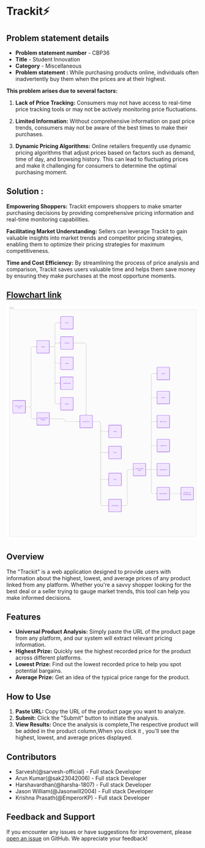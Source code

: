 # Trackit⚡


## Problem statement details 
- **Problem statement number** - CBP36
- **Title** - Student Innovation
- **Category** - Miscellaneous
- **Problem statement :** While purchasing products online, individuals often inadvertently buy them when the prices are at their highest.

**This problem arises due to several factors:**

1. **Lack of Price Tracking:** Consumers may not have access to real-time price tracking tools or may not be actively monitoring price fluctuations.

2. **Limited Information:** Without comprehensive information on past price trends, consumers may not be aware of the best times to make their purchases.

3. **Dynamic Pricing Algorithms:** Online retailers frequently use dynamic pricing algorithms that adjust prices based on factors such as demand, time of day, and browsing history. This can lead to fluctuating prices and make it challenging for consumers to determine the optimal purchasing moment.

## **Solution :** 
**Empowering Shoppers:** Trackit empowers shoppers to make smarter purchasing decisions by providing comprehensive pricing information and real-time monitoring capabilities.

**Facilitating Market Understanding:** Sellers can leverage Trackit to gain valuable insights into market trends and competitor pricing strategies, enabling them to optimize their pricing strategies for maximum competitiveness.

**Time and Cost Efficiency:** By streamlining the process of price analysis and comparison, Trackit saves users valuable time and helps them save money by ensuring they make purchases at the most opportune moments.

## [Flowchart link](https://www.figma.com/file/OPAQcVxZl2vNLwLWmdNR5H/TrackIt?type=whiteboard&node-id=5-91&t=CplOI00Dt1oRza5Z-0)
<img src="./public/Flow chart.svg"> 

## Overview 
The "Trackit" is a web application designed to provide users with information about the highest, lowest, and average prices of any product linked from any platform. Whether you're a savvy shopper looking for the best deal or a seller trying to gauge market trends, this tool can help you make informed decisions.

## Features
- **Universal Product Analysis:** Simply paste the URL of the product page from any platform, and our system will extract relevant pricing information.
- **Highest Prize:** Quickly see the highest recorded price for the product across different platforms.
- **Lowest Prize:** Find out the lowest recorded price to help you spot potential bargains.
- **Average Prize:** Get an idea of the typical price range for the product.

## How to Use
1. **Paste URL:** Copy the URL of the product page you want to analyze.
2. **Submit:** Click the "Submit" button to initiate the analysis.
3. **View Results:** Once the analysis is complete,The respective product will be added in the product column,When you click it , you'll see the highest, lowest, and average prices displayed.

<!-- ## Technologies Used
- **Frontend:** 
- **Backend:** 
- **Web Framework:** 
- **Data Extraction:** -->

<!-- ## Setup Instructions
1. Clone this repository to your local machine.
<!-- 2. Install the required dependencies using `pip install -r requirements.txt`.
3. Run the Flask application by executing `python app.py`. -->
<!-- 4. Access the application through your web browser at ``. --> 

## Contributors
- Sarvesh(@sarvesh-official) - Full stack Developer
- Arun Kumar(@sak23042006) - Full stack Developer
- Harshavardhan(@harsha-1807) - Full stack Developer
- Jason William(@Jasonwill2004) - Full stack Developer
- Krishna Prasath(@EmperorKP) - Full stack Developer




## Feedback and Support
If you encounter any issues or have suggestions for improvement, please [open an issue](https://github.com/harsha-1807/Trackit/issues) on GitHub. We appreciate your feedback!

